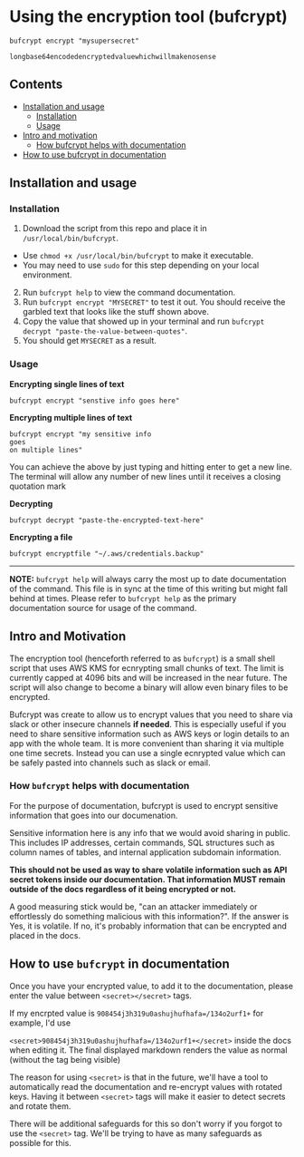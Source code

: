 # Using the encryption tool (bufcrypt)

`bufcrypt encrypt "mysupersecret"`

<secret>`longbase64encodedencryptedvaluewhichwillmakenosense`</secret>

## Contents

* [Installation and usage](#installation-and-usage)
  * [Installation](#installation)
  * [Usage](#usage)
* [Intro and motivation](#intro-and-motivation)
  * [How bufcrypt helps with documentation](#how-bufcrypt-helps-with-documentation)
* [How to use bufcrypt in documentation](#how-bufcrypt-helps-with-documentation)

## Installation and usage

### Installation

1. Download the script from this repo and place it in `/usr/local/bin/bufcrypt`. 
  * Use `chmod +x /usr/local/bin/bufcrypt` to make it executable.
  * You may need to use `sudo` for this step depending on your local
    environment.
2. Run `bufcrypt help` to view the command documentation.
3. Run `bufcrypt encrypt "MYSECRET"` to test it out. You should receive the
   garbled text that looks like the stuff shown above.
4. Copy the value that showed up in your terminal and run `bufcrypt decrypt
   "paste-the-value-between-quotes"`.
5. You should get `MYSECRET` as a result.

### Usage

**Encrypting single lines of text**

`bufcrypt encrypt "senstive info goes here"`


**Encrypting multiple lines of text**

```
bufcrypt encrypt "my sensitive info
goes
on multiple lines"
```

You can achieve the above by just typing and hitting enter to get a new line.
The terminal will allow any number of new lines until it receives a closing
quotation mark

**Decrypting**

`bufcrypt decrypt "paste-the-encrypted-text-here"`

**Encrypting a file**

`bufcrypt encryptfile "~/.aws/credentials.backup"`

---

**NOTE:** `bufcrypt help` will always carry the most up to date documentation of the
command. This file is in sync at the time of this writing but might fall behind
at times. Please refer to `bufcrypt help` as the primary documentation source
for usage of the command.


## Intro and Motivation

The encryption tool (henceforth referred to as `bufcrypt`) is a small shell
script that uses AWS KMS for ecnrypting small chunks of text. The limit is
currently capped at 4096 bits and will be increased in the near future. The
script will also change to become a binary will allow even binary files to be
encrypted.

Bufcrypt was create to allow us to encrypt values that you need to share via
slack or other insecure channels **if needed**. This is especially useful if you
need to share sensitive information such as AWS keys or login details to an app
with the whole team. It is more convenient than sharing it via multiple one time
secrets. Instead you can use a single ecnrypted value which can be safely pasted
into channels such as slack or email.

### How `bufcrypt` helps with documentation

For the purpose of documentation, bufcrypt is used to encrypt sensitive
information that goes into our documenation.

Sensitive information here is any info that we would avoid sharing in public.
This includes IP addresses, certain commands, SQL structures such as column
names of tables, and internal application subdomain information.

**This should not be used as way to share volatile information such as API
secret tokens inside our documentation. That information MUST remain outside of
the docs regardless of it being encrypted or not.**

A good measuring stick would be, "can an attacker immediately or effortlessly do
something malicious with this information?". If the answer is Yes, it is
volatile. If no, it's probably information that can be encrypted and placed in
the docs.


## How to use `bufcrypt` in documentation

Once you have your encrypted value, to add it to the documentation, please enter
the value between `<secret></secret>` tags. 

If my encrpted value is `908454j3h319u0ashujhufhafa=/134o2urf1+` for example,
I'd use

`<secret>908454j3h319u0ashujhufhafa=/134o2urf1+</secret>` inside the docs when
editing it. The final displayed markdown renders the value as normal (without
the <secret> tag being visible)

The reason for using `<secret>` is that in the future, we'll have a tool to
automatically read the documentation and re-encrypt values with rotated keys.
Having it between `<secret>` tags will make it easier to detect secrets and
rotate them.

There will be additional safeguards for this so don't worry if you forgot to use
the `<secret>` tag. We'll be trying to have as many safeguards as possible for
this.
